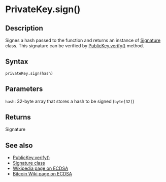 # PrivateKey.sign()

## Description

Signes a hash passed to the function and returns an instance of [Signature](../Signature/readme.md) class. This signature can be verified by [PublicKey.verify()](../PublicKey/verify.md) method.

## Syntax

`privateKey.sign(hash)`

## Parameters

`hash`: 32-byte array that stores a hash to be signed (`byte[32]`)

## Returns

Signature

## See also

- [PublicKey.verify()](../PublicKey/verify.md)
- [Signature class](../Signature/readme.md)
- [Wikipedia page on ECDSA](https://en.wikipedia.org/wiki/Elliptic_Curve_Digital_Signature_Algorithm)
- [Bitcoin Wiki page on ECDSA](https://en.bitcoin.it/wiki/Elliptic_Curve_Digital_Signature_Algorithm)